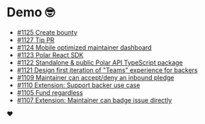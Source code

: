 # Demo 🤓

<!-- POLAR type=issues id=jlaerbca org=polarsource repo=polar limit=10 sort=recently_updated -->

* [#1125 Create bounty](https://github.com/polarsource/polar/issues/1125)
* [#1127 Tip PR](https://github.com/polarsource/polar/issues/1127)
* [#1124 Mobile optimized maintainer dashboard](https://github.com/polarsource/polar/issues/1124)
* [#1123 Polar React SDK](https://github.com/polarsource/polar/issues/1123)
* [#1122 Standalone & public Polar API TypeScript package](https://github.com/polarsource/polar/issues/1122)
* [#1121 Design first iteration of "Teams" experience for backers](https://github.com/polarsource/polar/issues/1121)
* [#1109 Maintainer can accept/deny an inbound pledge](https://github.com/polarsource/polar/issues/1109)
* [#1110 Extension: Support backer use case](https://github.com/polarsource/polar/issues/1110)
* [#1105 Fund regardless](https://github.com/polarsource/polar/issues/1105)
* [#1107 Extension: Maintainer can badge issue directly](https://github.com/polarsource/polar/issues/1107)

<!-- POLAR-END id=jlaerbca -->

❤️